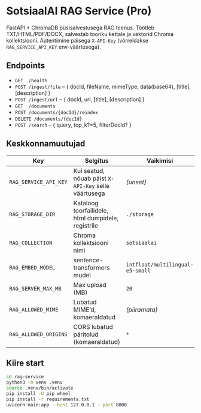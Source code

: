 ﻿# SotsiaalAI RAG Service (Pro)

FastAPI + ChromaDB püsisalvestusega RAG teenus. Töötleb TXT/HTML/PDF/DOCX,
salvestab tooriku kettale ja vektorid Chroma kollektsiooni. Autentimine päisega
`X-API-Key` (võrreldakse `RAG_SERVICE_API_KEY` env-väärtusega).

## Endpoints

- `GET  /health`
- `POST /ingest/file`        – { docId, fileName, mimeType, data(base64), [title], [description] }
- `POST /ingest/url`         – { docId, url, [title], [description] }
- `GET  /documents`
- `POST /documents/{docId}/reindex`
- `DELETE /documents/{docId}`
- `POST /search`             – { query, top_k?=5, filterDocId? }

## Keskkonnamuutujad

| Key                   | Selgitus                                             | Vaikimisi                      |
|-----------------------|------------------------------------------------------|--------------------------------|
| `RAG_SERVICE_API_KEY` | Kui seatud, nõuab päist `X-API-Key` selle väärtusega | *(unset)*                      |
| `RAG_STORAGE_DIR`     | Kataloog toorfailidele, html dumpidele, registrile   | `./storage`                    |
| `RAG_COLLECTION`      | Chroma kollektsiooni nimi                            | `sotsiaalai`                   |
| `RAG_EMBED_MODEL`     | sentence-transformers mudel                          | `intfloat/multilingual-e5-small` |
| `RAG_SERVER_MAX_MB`   | Max upload (MB)                                     | `20`                           |
| `RAG_ALLOWED_MIME`    | Lubatud MIME’d, komaeraldatud                        | *(piiramata)*                  |
| `RAG_ALLOWED_ORIGINS` | CORS lubatud päritolud (komaeraldatud)               | `*`                            |

## Kiire start

```bash
cd rag-service
python3 -m venv .venv
source .venv/bin/activate
pip install -U pip wheel
pip install -r requirements.txt
uvicorn main:app --host 127.0.0.1 --port 8000
